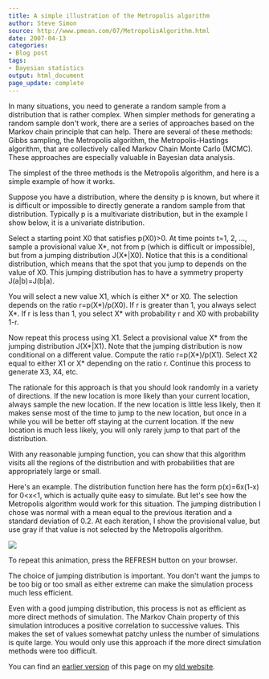 ```yaml
---
title: A simple illustration of the Metropolis algorithm
author: Steve Simon
source: http://www.pmean.com/07/MetropolisAlgorithm.html
date: 2007-04-13
categories:
- Blog post
tags:
- Bayesian statistics
output: html_document
page_update: complete
---
```


In many situations, you need to generate a random sample from a
distribution that is rather complex.   When simpler methods for
generating a random sample don't work, there are a series of
approaches based on the Markov chain principle that can help. There
are several of these methods: Gibbs sampling, the Metropolis
algorithm, the Metropolis-Hastings algorithm, that are collectively
called Markov Chain Monte Carlo (MCMC). These approaches are
especially valuable in Bayesian data analysis.

The simplest of the three methods is the Metropolis algorithm, and
here is a simple example of how it works.

Suppose you have a distribution, where the density p is known, but
where it is difficult or impossible to directly generate a random
sample from that distribution. Typically p is a multivariate
distribution, but in the example I show below, it is a univariate
distribution.

Select a starting point X0 that satisfies p(X0)>0. At time points
t=1, 2, ..., sample a provisional value X*, not from p (which is
difficult or impossible), but from a jumping distribution J(X*|X0).
Notice that this is a conditional distribution, which means that the
spot that you jump to depends on the value of X0. This jumping
distribution has to have a symmetry property J(a|b)=J(b|a).

You will select a new value X1, which is either X* or X0. The
selection depends on the ratio r=p(X*)/p(X0). If r is greater than 1,
you always select X*. If r is less than 1, you select X* with
probability r and X0 with probability 1-r.

Now repeat this process using X1. Select a provisional value X* from
the jumping distribution J(X*|X1). Note that the jumping
distribution is now conditional on a different value. Compute the
ratio r=p(X*)/p(X1). Select X2 equal to either X1 or X* depending on
the ratio r. Continue this process to generate X3, X4, etc.

The rationale for this approach is that you should look randomly in a
variety of directions. If the new location is more likely than your
current location, always sample the new location. If the new location
is little less likely, then it makes sense most of the time to jump to
the new location, but once in a while you will be better off staying
at the current location. If the new location is much less likely, you
will only rarely jump to that part of the distribution.

With any reasonable jumping function, you can  show that this algorithm
visits all the regions of the distribution and with probabilities that
are appropriately large or small.

Here's an example. The distribution function here has the form
p(x)=6x(1-x) for 0<x<1, which is actually quite easy to simulate.
But let's see how the Metropolis algorithm would work for this
situation. The jumping distribution I chose was normal with a mean
equal to the previous iteration and a standard deviation of 0.2. At
each iteration, I show the provisional value, but use gray if that
value is not selected by the Metropolis algorithm.

![](http://www.pmean.com/new-images/07/MetropolisAlgorithm01.gif)

To repeat this animation, press the REFRESH button on your browser.

The choice of jumping distribution is important. You don't want the
jumps to be too big or too small as either extreme can make the
simulation process much less efficient.

Even with a good jumping distribution, this process is not as
efficient as more direct methods of simulation. The Markov Chain
property of this simulation introduces a positive correlation to
successive values. This makes the set of values somewhat patchy unless
the number of simulations is quite large. You would only use this
approach if the more direct simulation methods were too difficult.

You can find an [earlier version][sim1] of this page on my [old website][sim2].

[sim1]: http://www.pmean.com/07/MetropolisAlgorithm.html
[sim2]: http://www.pmean.com
